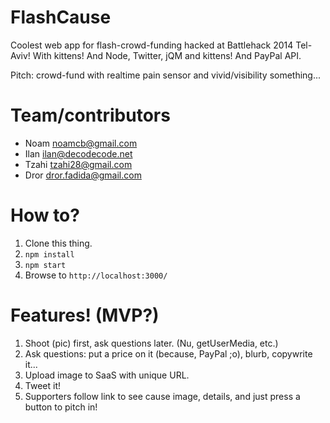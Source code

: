 FlashCause
==========

Coolest web app for flash-crowd-funding hacked at Battlehack 2014 Tel-Aviv! With kittens! And Node, Twitter, jQM and kittens! And PayPal API.

Pitch: crowd-fund with realtime pain sensor and vivid/visibility something...

# Team/contributors

- Noam <noamcb@gmail.com>
- Ilan <ilan@decodecode.net>
- Tzahi <tzahi28@gmail.com>
- Dror <dror.fadida@gmail.com>

# How to?

1. Clone this thing.
2. `npm install`
3. `npm start`
4. Browse to `http://localhost:3000/`

# Features! (MVP?)

1. Shoot (pic) first, ask questions later.  (Nu, getUserMedia, etc.)
2. Ask questions: put a price on it (because, PayPal ;o), blurb, copywrite it...
3. Upload image to SaaS with unique URL.
3. Tweet it!
4. Supporters follow link to see cause image, details, and just press a button to pitch in!
